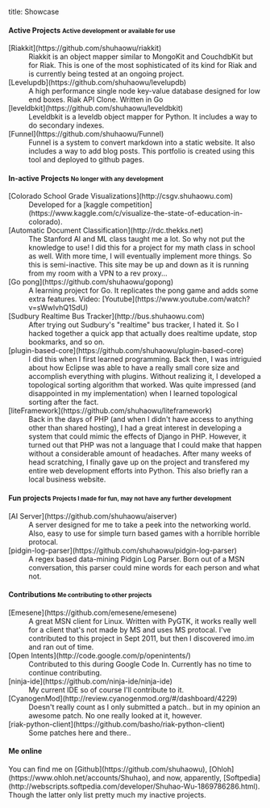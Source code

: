 title: Showcase

#### Active Projects <small>Active development or available for use</small> ####
<dl>
<dt>[Riakkit](https://github.com/shuhaowu/riakkit)</dt>
<dd>Riakkit is an object mapper similar to MongoKit and CouchdbKit but for Riak. This is one of the most sophisticated of its kind for Riak and is currently being tested at an ongoing project.</dd>
<dt>[Levelupdb](https://github.com/shuhaowu/levelupdb)</dt>
<dd>A high performance single node key-value database designed for low end boxes. Riak API Clone. Written in Go</dd>
<dt>[leveldbkit](https://github.com/shuhaowu/leveldbkit)</dd>
<dd>Leveldbkit is a leveldb object mapper for Python. It includes a way to do secondary indexes.</dd>
<dt>[Funnel](https://github.com/shuhaowu/Funnel)</dt>
<dd>Funnel is a system to convert markdown into a static website. It also includes a way to add blog posts. This portfolio is created using this tool and deployed to github pages.</dd>
</dl>


#### In-active Projects <small>No longer with any development</small> ####
<dl>
<dt>[Colorado School Grade Visualizations](http://csgv.shuhaowu.com)</dt>
<dd>Developed for a [kaggle competition](https://www.kaggle.com/c/visualize-the-state-of-education-in-colorado).</dd>
<dt>[Automatic Document Classification](http://rdc.thekks.net)</dt>
<dd>The Stanford AI and ML class taught me a lot. So why not put the knowledge to use! I did this for a project for my math class in school as well. With more time, I will eventually implement more things. So this is semi-inactive. This site may be up and down as it is running from my room with a VPN to a rev proxy...</dd>
<dt>[Go pong](https://github.com/shuhaowu/gopong)</dt>
<dd>A learning project for Go. It replicates the pong game and adds some extra features. Video: [Youtube](https://www.youtube.com/watch?v=sWwlvhQ1SdU)</dd>
<dt>[Sudbury Realtime Bus Tracker](http://bus.shuhaowu.com)</dt>
<dd>After trying out Sudbury's "realtime" bus tracker, I hated it. So I hacked together a quick app that actually does realtime update, stop bookmarks, and so on.</dd>
<dt>[plugin-based-core](https://github.com/shuhaowu/plugin-based-core)</dt>
<dd>I did this when I first learned programming. Back then, I was intriguied about how Eclipse was able to have a really small core size and accomplish everything with plugins. Without realizing it, I developed a topological sorting algorithm that worked. Was quite impressed (and disappointed in my implementation) when I learned topological sorting after the fact.</dd>
<dt>[liteFramework](https://github.com/shuhaowu/liteframework)</dt>
<dd>Back in the days of PHP (and when I didn't have access to anything other
than shared hosting), I had a great interest in developing a system that could
mimic the effects of Django in PHP. However, it turned out that PHP was not a
language that I could make that happen without a considerable amount of
headaches. After many weeks of head scratching, I finally gave up on the
project and transfered my entire web development efforts into Python. This
also briefly ran a local business website.</dd>
</dl>



#### Fun projects <small>Projects I made for fun, may not have any further development</small> ####
<dl>
<dt>[AI Server](https://github.com/shuhaowu/aiserver)</dt>
<dd>A server designed for me to take a peek into the networking world.
 Also, easy to use for simple turn based games with a horrible horrible protocal.</dd>
<dt>[pidgin-log-parser](https://github.com/shuhaowu/pidgin-log-parser)</dt>
<dd>A regex based data-mining Pidgin Log Parser. Born out of a MSN conversation,
this parser could mine words for each person and what not.</dd>
</dl>


#### Contributions <small>Me contributing to other projects</small> ####
<dl>
<dt>[Emesene](https://github.com/emesene/emesene)</dt>
<dd>A great MSN client for Linux. Written with PyGTK, it works really well for a client that's not made by MS and uses MS protocal. I've contributed to this project in Sept 2011, but then I discovered imo.im and ran out of time.</dd>
<dt>[Open Intents](http://code.google.com/p/openintents/)</dt>
<dd>Contributed to this during Google Code In. Currently has no time to continue contributing.</dd>
<dt>[ninja-ide](https://github.com/ninja-ide/ninja-ide)</dt>
<dd>My current IDE so of course I'll contribute to it.</dd>
<dt>[CyanogenMod](http://review.cyanogenmod.org/#/dashboard/4229)</dt>
<dd>Doesn't really count as I only submitted a patch.. but in my opinion an awesome patch. No one really looked at it, however.</dd>
<dt>[riak-python-client](https://github.com/basho/riak-python-client)</dt>
<dd>Some patches here and there..</dd>
</dl>

#### Me online ####
<p>You can find me on [Github](https://github.com/shuhaowu), [Ohloh](https://www.ohloh.net/accounts/Shuhao), and now, apparently, [Softpedia](http://webscripts.softpedia.com/developer/Shuhao-Wu-1869786286.html). Though the latter only list pretty much my inactive projects.</p>
